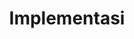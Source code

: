 ---
layout: document
title: Implementasi
description: Deskripsi di sini.
group: aplikasi
cat: dashboard-pimpinan
toc: true
---